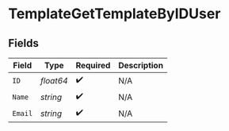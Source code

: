 # TemplateGetTemplateByIDUser


## Fields

| Field              | Type               | Required           | Description        |
| ------------------ | ------------------ | ------------------ | ------------------ |
| `ID`               | *float64*          | :heavy_check_mark: | N/A                |
| `Name`             | *string*           | :heavy_check_mark: | N/A                |
| `Email`            | *string*           | :heavy_check_mark: | N/A                |
